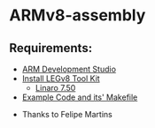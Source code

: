 # ARMv8-assembly
## Requirements:
- [ARM Development Studio](https://developer.arm.com/tools-and-software/embedded/arm-development-studio/downloads)
- [Install LEGv8 Tool Kit](https://bitbucket.org/HarryBroeders/legv8/wiki/Home)
   - [Linaro 7.50](https://releases.linaro.org/components/toolchain/binaries/latest-7/aarch64-elf/gcc-linaro-7.5.0-2019.12-i686-mingw32_aarch64-elf.tar.xz)
- [Example Code and its' Makefile](https://bitbucket.org/HarryBroeders/legv8/src/master/ass01/)
* Thanks to Felipe Martins
